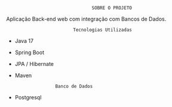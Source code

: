 		                	        SOBRE O PROJETO

Aplicação Back-end web com integração com Bancos de Dados.

		                	 Tecnologias Utilizadas
	
- Java 17
- Spring Boot
- JPA / Hibernate
- Maven

  					 Banco de Dados
 - Postgresql
  


